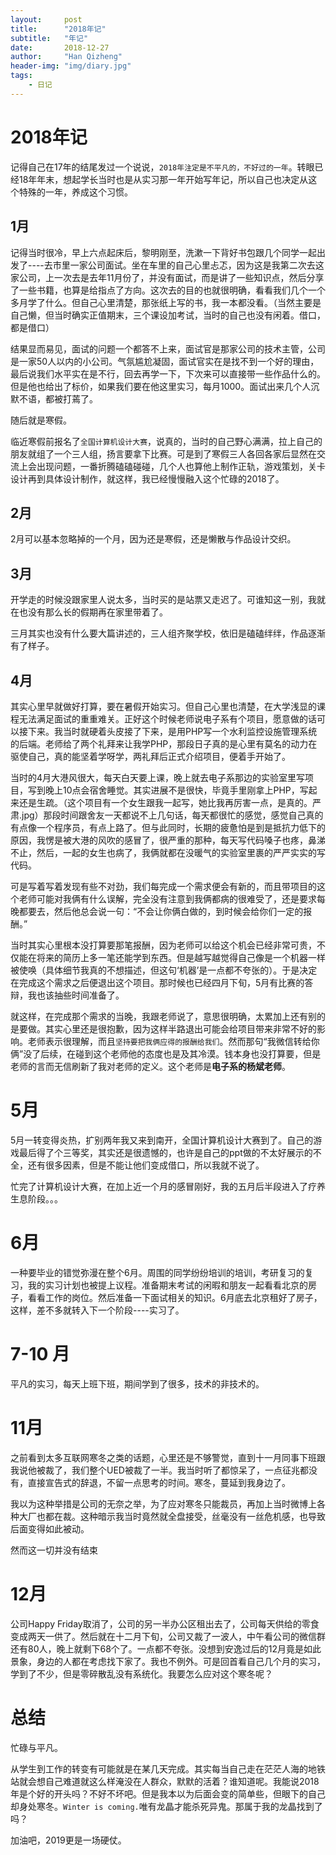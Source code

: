 ```yaml
---
layout:     post
title:      "2018年记"
subtitle:   "年记"
date:       2018-12-27
author:     "Han Qizheng"
header-img: "img/diary.jpg"
tags:
    - 日记
---
```


# 2018年记

记得自己在17年的结尾发过一个说说，`2018年注定是不平凡的，不好过的一年`。转眼已经18年年末，想起学长当时也是从实习那一年开始写年记，所以自己也决定从这个特殊的一年，养成这个习惯。

## 1月
记得当时很冷，早上六点起床后，黎明刚至，洗漱一下背好书包跟几个同学一起出发了----去市里一家公司面试。坐在车里的自己心里忐忑，因为这是我第二次去这家公司，上一次去是去年11月份了，并没有面试，而是讲了一些知识点，然后分享了一些书籍，也算是给指点了方向。这次去的目的也就很明确，看看我们几个一个多月学了什么。但自己心里清楚，那张纸上写的书，我一本都没看。（当然主要是自己懒，但当时确实正值期末，三个课设加考试，当时的自己也没有闲着。借口，都是借口）

结果显而易见，面试的问题一个都答不上来，面试官是那家公司的技术主管，公司是一家50人以内的小公司。气氛尴尬凝固，面试官实在是找不到一个好的理由，最后说我们水平实在是不行，回去再学一下，下次来可以直接带一些作品什么的。但是他也给出了标价，如果我们要在他这里实习，每月1000。面试出来几个人沉默不语，都被打蔫了。

随后就是寒假。

临近寒假前报名了`全国计算机设计大赛`，说真的，当时的自己野心满满，拉上自己的朋友就组了一个三人组，扬言要拿下比赛。可是到了寒假三人各回各家后显然在交流上会出现问题，一番折腾磕磕碰碰，几个人也算他上制作正轨，游戏策划，关卡设计再到具体设计制作，就这样，我已经慢慢融入这个忙碌的2018了。

## 2月

2月可以基本忽略掉的一个月，因为还是寒假，还是懒散与作品设计交织。

## 3月

开学走的时候没跟家里人说太多，当时买的是站票又走迟了。可谁知这一别，我就在也没有那么长的假期再在家里带着了。

三月其实也没有什么要大篇讲述的，三人组齐聚学校，依旧是磕磕绊绊，作品逐渐有了样子。

## 4月
其实心里早就做好打算，要在暑假开始实习。但自己心里也清楚，在大学浅显的课程无法满足面试的重重难关。正好这个时候老师说电子系有个项目，愿意做的话可以接下来。我当时就硬着头皮接了下来，是用PHP写一个水利监控设施管理系统的后端。老师给了两个礼拜来让我学PHP，那段日子真的是心里有莫名的动力在驱使自己，真的能坚着学呀学，两礼拜后正式介绍项目，便着手开始了。

当时的4月大港风很大，每天白天要上课，晚上就去电子系那边的实验室里写项目，写到晚上10点会宿舍睡觉。其实进展不是很快，毕竟手里刚拿上PHP，写起来还是生疏。（这个项目有一个女生跟我一起写，她比我再厉害一点，是真的。严肃.jpg）那段时间跟舍友一天都说不上几句话，每天都很忙的感觉，感觉自己真的有点像一个程序员，有点上路了。但与此同时，长期的疲惫怕是到是抵抗力低下的原因，我愣是被大港的风吹的感冒了，很严重的那种，每天写代码嗓子也疼，鼻涕不止，然后，一起的女生也病了，我俩就都在没暖气的实验室里裹的严严实实的写代码。

可是写着写着发现有些不对劲，我们每完成一个需求便会有新的，而且带项目的这个老师可能对我俩有什么误解，完全没有注意到我俩都病的很难受了，还是要求每晚都要去，然后他总会说一句：“不会让你俩白做的，到时候会给你们一定的报酬。”

当时其实心里根本没打算要那笔报酬，因为老师可以给这个机会已经非常可贵，不仅能在将来的简历上多一笔还能学到东西。但是越写越觉得自己像是一个机器一样被使唤（具体细节我真的不想描述，但这句‘机器’是一点都不夸张的）。于是决定在完成这个需求之后便退出这个项目。那时候也已经四月下旬，5月有比赛的答辩，我也该抽些时间准备了。

就这样，在完成那个需求的当晚，我跟老师说了，意思很明确，太累加上还有别的是要做。其实心里还是很抱歉，因为这样半路退出可能会给项目带来非常不好的影响。老师表示很理解，而且`坚持要把我俩应得的报酬给我们`。然而那句“我微信转给你俩”没了后续，在碰到这个老师他的态度也是及其冷漠。钱本身也没打算要，但是老师的言而无信刷新了我对老师的定义。这个老师是**电子系的杨斌老师**。

# 5月
5月一转变得炎热，扩别两年我又来到南开，全国计算机设计大赛到了。自己的游戏最后得了个三等奖，其实还是很遗憾的，也许是自己的ppt做的不太好展示的不全，还有很多因素，但是不能让他们变成借口，所以我就不说了。

忙完了计算机设计大赛，在加上近一个月的感冒刚好，我的五月后半段进入了疗养生息阶段。。。

# 6月
一种要毕业的错觉弥漫在整个6月。周围的同学纷纷培训的培训，考研复习的复习，我的实习计划也被提上议程。准备期末考试的闲暇和朋友一起看看北京的房子，看看工作的岗位。然后准备一下面试相关的知识。6月底去北京租好了房子，这样，差不多就转入下一个阶段----实习了。

# 7-10 月

平凡的实习，每天上班下班，期间学到了很多，技术的非技术的。

# 11月
之前看到太多互联网寒冬之类的话题，心里还是不够警觉，直到十一月同事下班跟我说他被裁了，我们整个UED被裁了一半。我当时听了都惊呆了，一点征兆都没有，直接宣告式的辞退，不留一点思考的时间。寒冬，蔓延到我身边了。

我以为这种举措是公司的无奈之举，为了应对寒冬只能裁员，再加上当时微博上各种大厂也都在裁。这种暗示我当时竟然就全盘接受，丝毫没有一丝危机感，也导致后面变得如此被动。

然而这一切并没有结束

# 12月
公司Happy Friday取消了，公司的另一半办公区租出去了，公司每天供给的零食变成两天一供了。然后就在十二月下旬，公司又裁了一波人，中午看公司的微信群还有80人，晚上就剩下68个了。一点都不夸张。没想到安逸过后的12月竟是如此景象，身边的人都在考虑找下家了。我也不例外。可是回首看自己几个月的实习，学到了不少，但是零碎散乱没有系统化。我要怎么应对这个寒冬呢？


# 总结

忙碌与平凡。

从学生到工作的转变有可能就是在某几天完成。其实每当自己走在茫茫人海的地铁站就会想自己难道就这么样淹没在人群众，默默的活着？谁知道呢。我能说2018年是个好的开头吗？不好不坏吧。但是我本以为后面会变的简单些，但眼下的自己却身处寒冬。`Winter is coming.`唯有龙晶才能杀死异鬼。那属于我的龙晶找到了吗？

加油吧，2019更是一场硬仗。